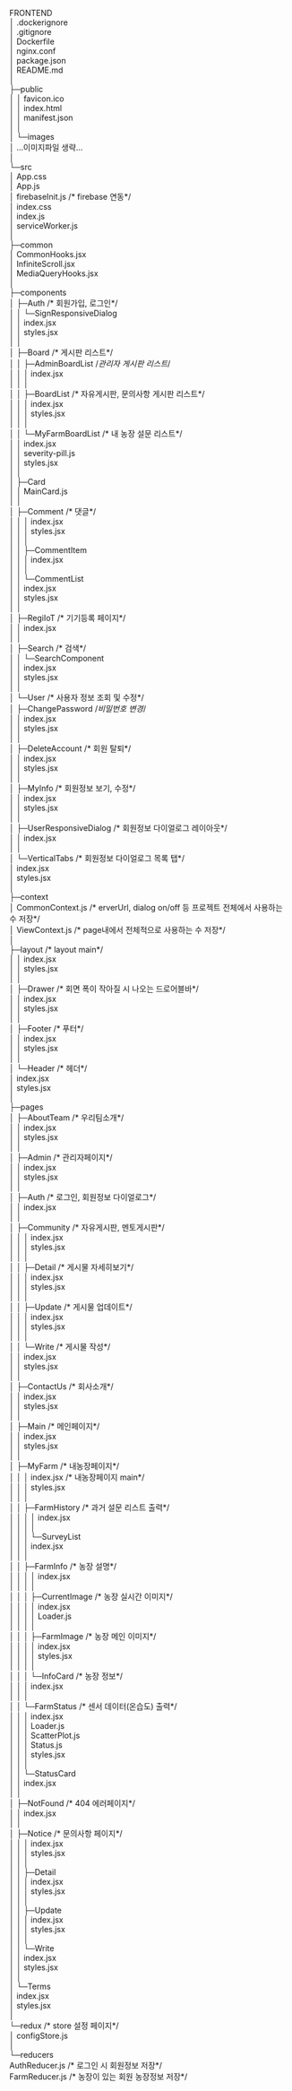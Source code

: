 FRONTEND  
│  .dockerignore  
│  .gitignore  
│  Dockerfile  
│  nginx.conf  
│  package.json  
│  README.md  
│  
├─public  
│  │  favicon.ico  
│  │  index.html  
│  │  manifest.json  
│  │  
│  └─images  
│          ...이미지파일 생략...  
│  
└─src  
│  App.css  
│  App.js  
│  firebaseInit.js /* firebase 연동*/  
│  index.css  
│  index.js  
│  serviceWorker.js  
│  
├─common  
│      CommonHooks.jsx  
│      InfiniteScroll.jsx  
│      MediaQueryHooks.jsx  
│  
├─components  
│  ├─Auth  /* 회원가입, 로그인*/  
│  │  └─SignResponsiveDialog  
│  │          index.jsx  
│  │          styles.jsx  
│  │  
│  ├─Board /* 게시판 리스트*/  
│  │  ├─AdminBoardList /*관리자 게시판 리스트*/  
│  │  │      index.jsx  
│  │  │  
│  │  ├─BoardList /* 자유게시판, 문의사항 게시판 리스트*/  
│  │  │      index.jsx  
│  │  │      styles.jsx  
│  │  │  
│  │  └─MyFarmBoardList /* 내 농장 설문 리스트*/  
│  │          index.jsx  
│  │          severity-pill.js  
│  │          styles.jsx  
│  │  
│  ├─Card  
│  │      MainCard.js  
│  │  
│  ├─Comment /* 댓글*/  
│  │  │  index.jsx  
│  │  │  styles.jsx  
│  │  │  
│  │  ├─CommentItem  
│  │  │      index.jsx  
│  │  │  
│  │  └─CommentList  
│  │          index.jsx  
│  │          styles.jsx  
│  │  
│  ├─RegiIoT /* 기기등록 페이지*/  
│  │      index.jsx  
│  │  
│  ├─Search  /* 검색*/  
│  │  └─SearchComponent  
│  │          index.jsx  
│  │          styles.jsx  
│  │  
│  └─User /* 사용자 정보 조회 및 수정*/  
│      ├─ChangePassword  /*비밀번호 변경*/  
│      │      index.jsx  
│      │      styles.jsx  
│      │  
│      ├─DeleteAccount  /* 회원 탈퇴*/  
│      │      index.jsx  
│      │      styles.jsx  
│      │  
│      ├─MyInfo  /* 회원정보 보기, 수정*/  
│      │      index.jsx  
│      │      styles.jsx  
│      │  
│      ├─UserResponsiveDialog  /* 회원정보 다이얼로그 레이아웃*/  
│      │      index.jsx  
│      │  
│      └─VerticalTabs /* 회원정보 다이얼로그 목록 탭*/  
│              index.jsx  
│              styles.jsx  
│  
├─context  
│      CommonContext.js  /* erverUrl, dialog on/off 등 프로젝트 전체에서 사용하는 수 저장*/  
│      ViewContext.js  /* page내에서 전체적으로 사용하는 수 저장*/  
│  
├─layout  /* layout main*/  
│  │  index.jsx  
│  │  styles.jsx  
│  │  
│  ├─Drawer /* 회면 폭이 작아질 시 나오는 드로어블바*/  
│  │      index.jsx  
│  │      styles.jsx  
│  │  
│  ├─Footer /* 푸터*/  
│  │      index.jsx  
│  │      styles.jsx  
│  │  
│  └─Header  /* 헤더*/  
│          index.jsx  
│          styles.jsx  
│  
├─pages  
│  ├─AboutTeam  /* 우리팀소개*/  
│  │      index.jsx  
│  │      styles.jsx  
│  │  
│  ├─Admin  /* 관리자페이지*/  
│  │      index.jsx  
│  │      styles.jsx  
│  │  
│  ├─Auth  /* 로그인, 회원정보 다이얼로그*/  
│  │      index.jsx  
│  │  
│  ├─Community /* 자유게시판, 멘토게시판*/  
│  │  │  index.jsx  
│  │  │  styles.jsx  
│  │  │  
│  │  ├─Detail /* 게시물 자세히보기*/  
│  │  │      index.jsx  
│  │  │      styles.jsx  
│  │  │  
│  │  ├─Update /* 게시물 업데이트*/  
│  │  │      index.jsx  
│  │  │      styles.jsx  
│  │  │  
│  │  └─Write /* 게시물 작성*/  
│  │          index.jsx  
│  │          styles.jsx  
│  │  
│  ├─ContactUs /* 회사소개*/  
│  │      index.jsx  
│  │      styles.jsx  
│  │  
│  ├─Main  /* 메인페이지*/  
│  │      index.jsx  
│  │      styles.jsx  
│  │  
│  ├─MyFarm  /* 내농장페이지*/  
│  │  │  index.jsx  /* 내농장페이지 main*/  
│  │  │  styles.jsx  
│  │  │  
│  │  ├─FarmHistory  /* 과거 설문 리스트 출력*/  
│  │  │  │  index.jsx  
│  │  │  │  
│  │  │  └─SurveyList  
│  │  │          index.jsx  
│  │  │  
│  │  ├─FarmInfo  /* 농장 설명*/  
│  │  │  │  index.jsx  
│  │  │  │  
│  │  │  ├─CurrentImage /* 농장 실시간 이미지*/  
│  │  │  │      index.jsx  
│  │  │  │      Loader.js  
│  │  │  │  
│  │  │  ├─FarmImage /* 농장 메인 이미지*/  
│  │  │  │      index.jsx  
│  │  │  │      styles.jsx  
│  │  │  │  
│  │  │  └─InfoCard /* 농장 정보*/  
│  │  │          index.jsx  
│  │  │  
│  │  └─FarmStatus  /* 센서 데이터(온습도) 출력*/  
│  │      │  index.jsx  
│  │      │  Loader.js  
│  │      │  ScatterPlot.js  
│  │      │  Status.js  
│  │      │  styles.jsx  
│  │      │  
│  │      └─StatusCard  
│  │              index.jsx  
│  │  
│  ├─NotFound  /* 404 에러페이지*/  
│  │      index.jsx  
│  │  
│  ├─Notice /* 문의사항 페이지*/  
│  │  │  index.jsx  
│  │  │  styles.jsx  
│  │  │  
│  │  ├─Detail  
│  │  │      index.jsx  
│  │  │      styles.jsx  
│  │  │  
│  │  ├─Update  
│  │  │      index.jsx  
│  │  │      styles.jsx  
│  │  │  
│  │  └─Write  
│  │          index.jsx  
│  │          styles.jsx  
│  │  
│  └─Terms  
│          index.jsx  
│          styles.jsx  
│  
└─redux /* store 설정 페이지*/  
│  configStore.js  
│  
└─reducers  
AuthReducer.js  /* 로그인 시 회원정보 저장*/  
FarmReducer.js /* 농장이 있는 회원 농장정보 저장*/  

